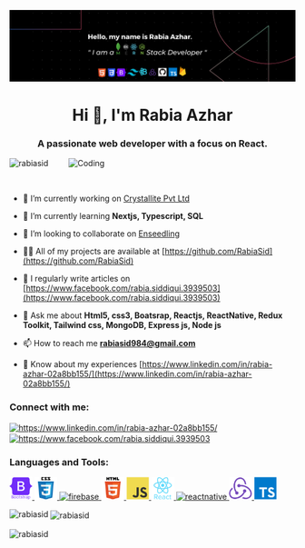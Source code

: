 ![Banner](https://github.com/RabiaSid/banner/blob/main/Banner.png)
<h1 align="center">Hi 👋, I'm Rabia Azhar</h1>
<h3 align="center">A passionate web developer with a focus on React.</h3>
<img align="right" alt="Coding" width="400" src="https://user-images.githubusercontent.com/74038190/221352975-94759904-aa4c-4032-a8ab-b546efb9c478.gif"\>

<p align="left"> <img src="https://komarev.com/ghpvc/?username=rabiasid&label=Profile%20views&color=0e75b6&style=flat" alt="rabiasid" /> </p>

<p align="left"> <a href="https://twitter.com/" target="blank"><img src="https://img.shields.io/twitter/follow/?logo=twitter&style=for-the-badge" alt="" /></a> </p>

- 🔭 I’m currently working on [Crystallite Pvt Ltd](https://blakaces.co/)

- 🌱 I’m currently learning **Nextjs, Typescript, SQL**

- 👯 I’m looking to collaborate on [Enseedling](https://enseedling.com/)

- 👨‍💻 All of my projects are available at [https://github.com/RabiaSid](https://github.com/RabiaSid)

- 📝 I regularly write articles on [https://www.facebook.com/rabia.siddiqui.3939503](https://www.facebook.com/rabia.siddiqui.3939503)

- 💬 Ask me about **Html5, css3, Boatsrap, Reactjs, ReactNative, Redux Toolkit, Tailwind css, MongoDB, Express js, Node js**

- 📫 How to reach me **rabiasid984@gmail.com**

- 📄 Know about my experiences [https://www.linkedin.com/in/rabia-azhar-02a8bb155/](https://www.linkedin.com/in/rabia-azhar-02a8bb155/)

<h3 align="left">Connect with me:</h3>
<p align="left">
<a href="https://linkedin.com/in/https://www.linkedin.com/in/rabia-azhar-02a8bb155/" target="blank"><img align="center" src="https://raw.githubusercontent.com/rahuldkjain/github-profile-readme-generator/master/src/images/icons/Social/linked-in-alt.svg" alt="https://www.linkedin.com/in/rabia-azhar-02a8bb155/" height="30" width="40" /></a>
<a href="https://fb.com/https://www.facebook.com/rabia.siddiqui.3939503" target="blank"><img align="center" src="https://raw.githubusercontent.com/rahuldkjain/github-profile-readme-generator/master/src/images/icons/Social/facebook.svg" alt="https://www.facebook.com/rabia.siddiqui.3939503" height="30" width="40" /></a>
</p>

<h3 align="left">Languages and Tools:</h3>
<p align="left"> <a href="https://getbootstrap.com" target="_blank" rel="noreferrer"> <img src="https://raw.githubusercontent.com/devicons/devicon/master/icons/bootstrap/bootstrap-plain-wordmark.svg" alt="bootstrap" width="40" height="40"/> </a> <a href="https://www.w3schools.com/css/" target="_blank" rel="noreferrer"> <img src="https://raw.githubusercontent.com/devicons/devicon/master/icons/css3/css3-original-wordmark.svg" alt="css3" width="40" height="40"/> </a> <a href="https://firebase.google.com/" target="_blank" rel="noreferrer"> <img src="https://www.vectorlogo.zone/logos/firebase/firebase-icon.svg" alt="firebase" width="40" height="40"/> </a> <a href="https://www.w3.org/html/" target="_blank" rel="noreferrer"> <img src="https://raw.githubusercontent.com/devicons/devicon/master/icons/html5/html5-original-wordmark.svg" alt="html5" width="40" height="40"/> </a> <a href="https://developer.mozilla.org/en-US/docs/Web/JavaScript" target="_blank" rel="noreferrer"> <img src="https://raw.githubusercontent.com/devicons/devicon/master/icons/javascript/javascript-original.svg" alt="javascript" width="40" height="40"/> </a> <a href="https://reactjs.org/" target="_blank" rel="noreferrer"> <img src="https://raw.githubusercontent.com/devicons/devicon/master/icons/react/react-original-wordmark.svg" alt="react" width="40" height="40"/> </a> <a href="https://reactnative.dev/" target="_blank" rel="noreferrer"> <img src="https://reactnative.dev/img/header_logo.svg" alt="reactnative" width="40" height="40"/> </a> <a href="https://redux.js.org" target="_blank" rel="noreferrer"> <img src="https://raw.githubusercontent.com/devicons/devicon/master/icons/redux/redux-original.svg" alt="redux" width="40" height="40"/> </a> <a href="https://www.typescriptlang.org/" target="_blank" rel="noreferrer"> <img src="https://raw.githubusercontent.com/devicons/devicon/master/icons/typescript/typescript-original.svg" alt="typescript" width="40" height="40"/> </a> </p>

<p><img align="left" src="https://github-readme-stats.vercel.app/api/top-langs?username=rabiasid&show_icons=true&locale=en&layout=compact" alt="rabiasid" /></p>

<p>&nbsp;<img align="center" src="https://github-readme-stats.vercel.app/api?username=rabiasid&show_icons=true&locale=en" alt="rabiasid" /></p>

<p><img align="center" src="https://github-readme-streak-stats.herokuapp.com/?user=rabiasid&" alt="rabiasid" /></p>
